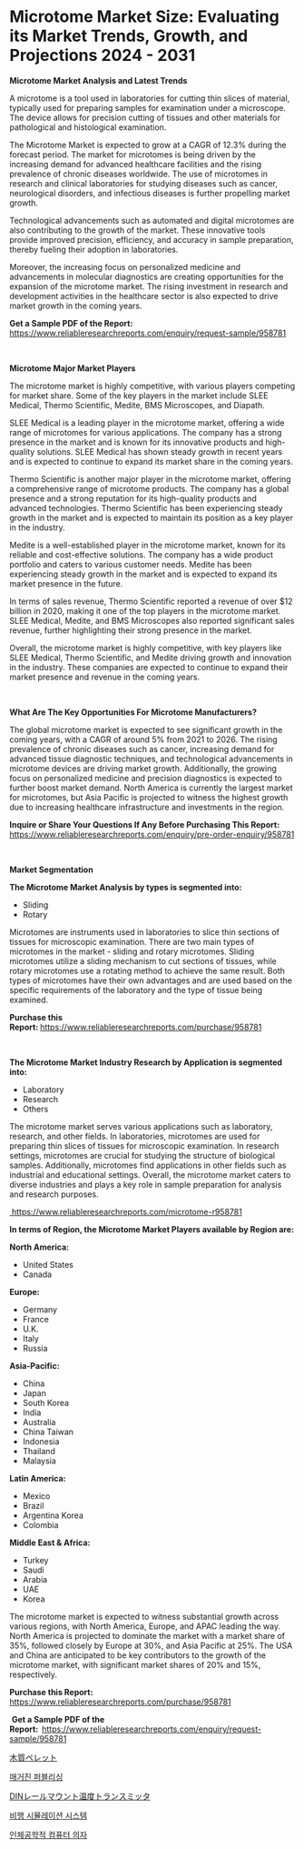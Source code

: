 <p><h1>Microtome Market Size: Evaluating its Market Trends, Growth, and Projections 2024 - 2031</h1></p><p><strong>Microtome Market Analysis and Latest Trends</strong></p>
<p><p>A microtome is a tool used in laboratories for cutting thin slices of material, typically used for preparing samples for examination under a microscope. The device allows for precision cutting of tissues and other materials for pathological and histological examination.</p><p>The Microtome Market is expected to grow at a CAGR of 12.3% during the forecast period. The market for microtomes is being driven by the increasing demand for advanced healthcare facilities and the rising prevalence of chronic diseases worldwide. The use of microtomes in research and clinical laboratories for studying diseases such as cancer, neurological disorders, and infectious diseases is further propelling market growth.</p><p>Technological advancements such as automated and digital microtomes are also contributing to the growth of the market. These innovative tools provide improved precision, efficiency, and accuracy in sample preparation, thereby fueling their adoption in laboratories.</p><p>Moreover, the increasing focus on personalized medicine and advancements in molecular diagnostics are creating opportunities for the expansion of the microtome market. The rising investment in research and development activities in the healthcare sector is also expected to drive market growth in the coming years.</p></p>
<p><strong>Get a Sample PDF of the Report:&nbsp;</strong> <a href="https://www.reliableresearchreports.com/enquiry/request-sample/958781">https://www.reliableresearchreports.com/enquiry/request-sample/958781</a></p>
<p>&nbsp;</p>
<p><strong>Microtome Major Market Players</strong></p>
<p><p>The microtome market is highly competitive, with various players competing for market share. Some of the key players in the market include SLEE Medical, Thermo Scientific, Medite, BMS Microscopes, and Diapath. </p><p>SLEE Medical is a leading player in the microtome market, offering a wide range of microtomes for various applications. The company has a strong presence in the market and is known for its innovative products and high-quality solutions. SLEE Medical has shown steady growth in recent years and is expected to continue to expand its market share in the coming years.</p><p>Thermo Scientific is another major player in the microtome market, offering a comprehensive range of microtome products. The company has a global presence and a strong reputation for its high-quality products and advanced technologies. Thermo Scientific has been experiencing steady growth in the market and is expected to maintain its position as a key player in the industry.</p><p>Medite is a well-established player in the microtome market, known for its reliable and cost-effective solutions. The company has a wide product portfolio and caters to various customer needs. Medite has been experiencing steady growth in the market and is expected to expand its market presence in the future.</p><p>In terms of sales revenue, Thermo Scientific reported a revenue of over $12 billion in 2020, making it one of the top players in the microtome market. SLEE Medical, Medite, and BMS Microscopes also reported significant sales revenue, further highlighting their strong presence in the market. </p><p>Overall, the microtome market is highly competitive, with key players like SLEE Medical, Thermo Scientific, and Medite driving growth and innovation in the industry. These companies are expected to continue to expand their market presence and revenue in the coming years.</p></p>
<p>&nbsp;</p>
<p><strong>What Are The Key Opportunities For Microtome Manufacturers?</strong></p>
<p><p>The global microtome market is expected to see significant growth in the coming years, with a CAGR of around 5% from 2021 to 2026. The rising prevalence of chronic diseases such as cancer, increasing demand for advanced tissue diagnostic techniques, and technological advancements in microtome devices are driving market growth. Additionally, the growing focus on personalized medicine and precision diagnostics is expected to further boost market demand. North America is currently the largest market for microtomes, but Asia Pacific is projected to witness the highest growth due to increasing healthcare infrastructure and investments in the region.</p></p>
<p><strong>Inquire or Share Your Questions If Any Before Purchasing This Report:</strong> <a href="https://www.reliableresearchreports.com/enquiry/pre-order-enquiry/958781">https://www.reliableresearchreports.com/enquiry/pre-order-enquiry/958781</a></p>
<p>&nbsp;</p>
<p><strong>Market Segmentation</strong></p>
<p><strong>The Microtome Market Analysis by types is segmented into:</strong></p>
<p><ul><li>Sliding</li><li>Rotary</li></ul></p>
<p><p>Microtomes are instruments used in laboratories to slice thin sections of tissues for microscopic examination. There are two main types of microtomes in the market - sliding and rotary microtomes. Sliding microtomes utilize a sliding mechanism to cut sections of tissues, while rotary microtomes use a rotating method to achieve the same result. Both types of microtomes have their own advantages and are used based on the specific requirements of the laboratory and the type of tissue being examined.</p></p>
<p><strong>Purchase this Report:&nbsp;</strong><a href="https://www.reliableresearchreports.com/purchase/958781">https://www.reliableresearchreports.com/purchase/958781</a></p>
<p>&nbsp;</p>
<p><strong>The Microtome Market Industry Research by Application is segmented into:</strong></p>
<p><ul><li>Laboratory</li><li>Research</li><li>Others</li></ul></p>
<p><p>The microtome market serves various applications such as laboratory, research, and other fields. In laboratories, microtomes are used for preparing thin slices of tissues for microscopic examination. In research settings, microtomes are crucial for studying the structure of biological samples. Additionally, microtomes find applications in other fields such as industrial and educational settings. Overall, the microtome market caters to diverse industries and plays a key role in sample preparation for analysis and research purposes.</p></p>
<p><a href="https://www.reliableresearchreports.com/microtome-r958781">&nbsp;https://www.reliableresearchreports.com/microtome-r958781</a></p>
<p><strong>In terms of Region, the Microtome Market Players available by Region are:</strong></p>
<p>
    <p> <strong> North America: </strong>
        <ul>
            <li>United States</li>
            <li>Canada</li>
        </ul>
        </p> 
    <p> <strong> Europe: </strong>
        <ul>
            <li>Germany</li>
            <li>France</li>
            <li>U.K.</li>
            <li>Italy</li>
            <li>Russia</li>
        </ul>
        </p> 
    <p> <strong> Asia-Pacific: </strong>
        <ul>
            <li>China</li>
            <li>Japan</li>
            <li>South Korea</li>
            <li>India</li>
            <li>Australia</li>
            <li>China Taiwan</li>
            <li>Indonesia</li>
            <li>Thailand</li>
            <li>Malaysia</li>
        </ul>
        </p> 
    <p> <strong> Latin America: </strong>
        <ul>
            <li>Mexico</li>
            <li>Brazil</li>
            <li>Argentina Korea</li>
            <li>Colombia</li>
        </ul>
        </p> 
    <p> <strong> Middle East & Africa: </strong>
        <ul>
            <li>Turkey</li>
            <li>Saudi</li>
            <li>Arabia</li>
            <li>UAE</li>
            <li>Korea</li>
        </ul>
    </p>
    </p>
<p><p>The microtome market is expected to witness substantial growth across various regions, with North America, Europe, and APAC leading the way. North America is projected to dominate the market with a market share of 35%, followed closely by Europe at 30%, and Asia Pacific at 25%. The USA and China are anticipated to be key contributors to the growth of the microtome market, with significant market shares of 20% and 15%, respectively.</p></p>
<p><strong>Purchase this Report: </strong><a href="https://www.reliableresearchreports.com/purchase/958781">https://www.reliableresearchreports.com/purchase/958781</a></p>
<p>&nbsp;<strong>Get a Sample PDF of the Report:&nbsp;&nbsp;</strong><a href="https://www.reliableresearchreports.com/enquiry/request-sample/958781">https://www.reliableresearchreports.com/enquiry/request-sample/958781</a></p>
<p><strong></strong></p>
<p><p><a href="https://github.com/vhemk0794148/Market-Research-Report-List-1/blob/main/763151538420.md">木質ペレット</a></p><p><a href="https://github.com/vss5505pa7z1p/Market-Research-Report-List-1/blob/main/843050425505.md">매거진 퍼블리싱</a></p><p><a href="https://medium.com/@bertramveum2023/din%E3%83%AC%E3%83%BC%E3%83%AB%E3%83%9E%E3%82%A6%E3%83%B3%E3%83%88%E6%B8%A9%E5%BA%A6%E3%83%88%E3%83%A9%E3%83%B3%E3%82%B9%E3%83%9F%E3%83%83%E3%82%BF%E3%83%BC%E5%B8%82%E5%A0%B4-%E5%B8%82%E5%A0%B4cagr-%E5%B8%82%E5%A0%B4%E3%83%88%E3%83%AC%E3%83%B3%E3%83%89-%E3%81%8A%E3%82%88%E3%81%B3%E6%88%90%E9%95%B7%E6%88%A6%E7%95%A5%E3%81%AB%E9%96%A2%E3%81%99%E3%82%8B%E6%B4%9E%E5%AF%9F-e0ff67245efa">DINレールマウント温度トランスミッタ</a></p><p><a href="https://medium.com/@allisonkreiger/%EB%B9%84%ED%96%89-%EC%8B%9C%EB%AE%AC%EB%A0%88%EC%9D%B4%EC%85%98-%EC%8B%9C%EC%8A%A4%ED%85%9C-%EC%8B%9C%EC%9E%A5-%EC%A0%90%EC%9C%A0%EC%9C%A8-%EB%B3%80%ED%99%94-%EB%B0%8F-%EC%8B%9C%EC%9E%A5-%EC%84%B1%EC%9E%A5-%EB%8F%99%ED%96%A5-2024-2031-db1e0478c100">비행 시뮬레이션 시스템</a></p><p><a href="https://medium.com/@carolynurton5656/%EC%9D%B8%EC%B2%B4%EA%B3%B5%ED%95%99-%EC%BB%B4%ED%93%A8%ED%84%B0-%EC%9D%98%EC%9E%90-%EC%8B%9C%EC%9E%A5-%EC%84%B1%EA%B3%B5%EC%A0%81%EC%9D%B8-%EB%B9%84%EC%A6%88%EB%8B%88%EC%8A%A4-%EC%A0%84%EB%9E%B5%EC%9D%98-%EC%97%B4%EC%87%A0-2031%EB%85%84%EA%B9%8C%EC%A7%80-%EC%98%88%EC%B8%A1-b9da68585216">인체공학적 컴퓨터 의자</a></p></p>